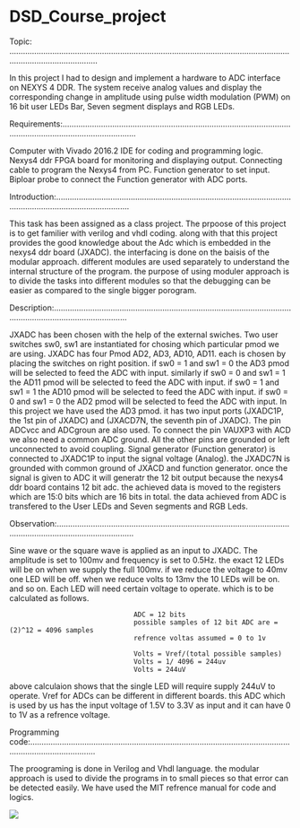 # DSD_Course_project

Topic: ...................................................................................................................................................................

In this project  I had to design and implement a hardware to ADC interface on NEXYS 4 DDR.
The system receive analog values and display the corresponding change in amplitude using pulse width modulation (PWM) on 16 bit user LEDs Bar, Seven segment displays and RGB LEDs.

Requirements:.............................................................................................................................................................

Computer with Vivado 2016.2 IDE for coding and programming logic.  
Nexys4 ddr FPGA board for monitoring and displaying output. 
Connecting cable to program the Nexys4 from PC. 
Function generator to set input. 
Biploar probe to connect the Function generator with ADC ports. 

Introduction:.............................................................................................................................................................

This task has been assigned as a class project. The prpoose of this project is to get familier with verilog and vhdl coding.
along with that this project provides the good knowledge about the Adc which is embedded in the nexys4 ddr board (JXADC).
the interfacing is done on the baisis of the modular approach. 
different modules are used separately to understand the internal structure of the program. 
the purpose of using moduler approach is to divide the tasks into different modules so that the debugging can be easier as compared to the single bigger porogram. 

Description:.............................................................................................................................................................

JXADC has been chosen with the help of the external swiches. Two user switches sw0, sw1 are instantiated for chosing which particular pmod we are using.
JXADC has four Pmod AD2, AD3, AD10, AD11. each is chosen by placing the switches on right position. 
if sw0 = 1 and sw1 = 0 the AD3 pmod will be selected to feed the ADC with input. similarly 
if sw0 = 0 and sw1 = 1 the AD11 pmod will be selected to feed the ADC with input.
if sw0 = 1 and sw1 = 1 the AD10 pmod will be selected to feed the ADC with input.
if sw0 = 0 and sw1 = 0 the AD2 pmod will be selected to feed the ADC with input.
In this project we have used the AD3 pmod. it has two input ports (JXADC1P, the 1st pin of JXADC) and (JXACD7N, the seventh pin of JXADC). 
The pin ADCvcc and ADCgroun are also used. 
To connect the pin VAUXP3 with ACD we also need a common ADC ground. 
All the other pins are grounded or left unconnected to avoid coupling. 
Signal generator (Function generator) is connected to JXADC1P to input the signal voltage (Analog). 
the JXADC7N is grounded with common ground of JXACD and function generator. 
once the signal is given to ADC it will generatr the 12 bit output because the nexys4 ddr board contains 12 bit adc. 
the achieved data is moved to the registers which are 15:0 bits which are 16 bits in total. 
the data achieved from ADC is transfered to the User LEDs and Seven segments and RGB Leds. 

Observation:..............................................................................................................................................................

Sine wave or the square wave is applied as an input to JXADC. The amplitude is set to 100mv and frequency is set to 0.5Hz. 
the exact 12 LEDs will be on when we supply the full 100mv. if we reduce the voltage to 40mv one LED will be off. 
when we reduce volts to 13mv the 10 LEDs will be on. and so on.
Each LED will need certain voltage to operate. which is to be calculated as follows. 

                                   ADC = 12 bits 
                                   possible samples of 12 bit ADC are = (2)^12 = 4096 samples 
                                   refrence voltas assumed = 0 to 1v
                                   
                                   Volts = Vref/(total possible samples)
                                   Volts = 1/ 4096 = 244uv
                                   Volts = 244uV
above calculaion shows that the single LED will require supply 244uV to operate. 
Vref for ADCs can be different in different boards. this ADC which is used by us has the input voltage of 1.5V to 3.3V as input and it can have 0 to 1V as a refrence voltage.

Programming code:.........................................................................................................................................................

The proograming is done in Verilog and Vhdl language. 
the modular approach is used to divide the programs in to small pieces so that error can be detected easily. 
We have used the MIT refrence manual for code and logics. 
                        




<img src = "C:/Users/IBA Student/Desktop/projectFlow2.png">














